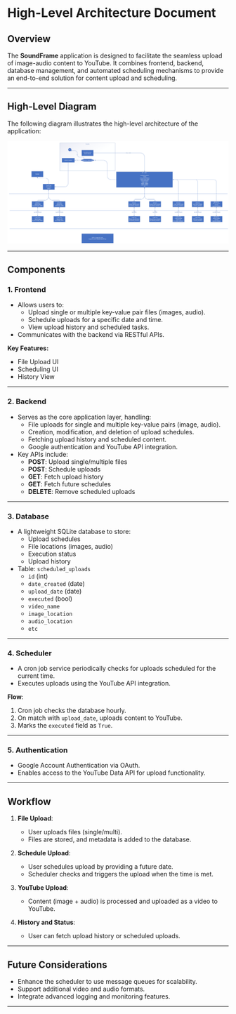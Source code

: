 
# High-Level Architecture Document

## Overview

The **SoundFrame** application is designed to facilitate the seamless upload of image-audio content to YouTube. It combines frontend, backend, database management, and automated scheduling mechanisms to provide an end-to-end solution for content upload and scheduling.

---

## High-Level Diagram

The following diagram illustrates the high-level architecture of the application:

![High-Level Architecture](./hl_diagram.png)

---

## Components

### 1. **Frontend**
- Allows users to:
  - Upload single or multiple key-value pair files (images, audio).
  - Schedule uploads for a specific date and time.
  - View upload history and scheduled tasks.
- Communicates with the backend via RESTful APIs.

**Key Features:**
- File Upload UI
- Scheduling UI
- History View

---

### 2. **Backend**
- Serves as the core application layer, handling:
  - File uploads for single and multiple key-value pairs (image, audio).
  - Creation, modification, and deletion of upload schedules.
  - Fetching upload history and scheduled content.
  - Google authentication and YouTube API integration.
- Key APIs include:
  - **POST**: Upload single/multiple files
  - **POST**: Schedule uploads
  - **GET**: Fetch upload history
  - **GET**: Fetch future schedules
  - **DELETE**: Remove scheduled uploads

---

### 3. **Database**
- A lightweight SQLite database to store:
  - Upload schedules
  - File locations (images, audio)
  - Execution status
  - Upload history
- Table: `scheduled_uploads`
  - `id` (int)
  - `date_created` (date)
  - `upload_date` (date)
  - `executed` (bool)
  - `video_name`
  - `image_location`
  - `audio_location`
  - `etc`

---

### 4. **Scheduler**
- A cron job service periodically checks for uploads scheduled for the current time.
- Executes uploads using the YouTube API integration.

**Flow**:
1. Cron job checks the database hourly.
2. On match with `upload_date`, uploads content to YouTube.
3. Marks the `executed` field as `True`.

---

### 5. **Authentication**
- Google Account Authentication via OAuth.
- Enables access to the YouTube Data API for upload functionality.

---

## Workflow

1. **File Upload**:
   - User uploads files (single/multi).
   - Files are stored, and metadata is added to the database.

2. **Schedule Upload**:
   - User schedules upload by providing a future date.
   - Scheduler checks and triggers the upload when the time is met.

3. **YouTube Upload**:
   - Content (image + audio) is processed and uploaded as a video to YouTube.

4. **History and Status**:
   - User can fetch upload history or scheduled uploads.

---

## Future Considerations
- Enhance the scheduler to use message queues for scalability.
- Support additional video and audio formats.
- Integrate advanced logging and monitoring features.

---
